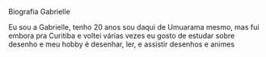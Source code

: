 Biografia Gabrielle 

Eu sou a Gabrielle, tenho 20 anos sou daqui de Umuarama mesmo, mas fui embora pra Curitiba e voltei várias vezes
eu gosto de estudar sobre desenho
e meu hobby é desenhar, ler, e assistir desenhos e animes